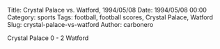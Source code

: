Title: Crystal Palace vs. Watford, 1994/05/08
Date: 1994/05/08 00:00
Category: sports
Tags: football, football scores, Crystal Palace, Watford
Slug: crystal-palace-vs-watford
Author: carbonero


Crystal Palace 0 - 2 Watford
